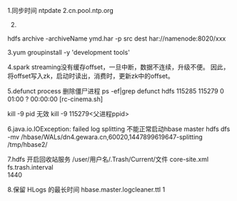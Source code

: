 
1.同步时间
ntpdate 2.cn.pool.ntp.org

2.
hdfs archive -archiveName ymd.har -p src dest
har://namenode:8020/xxx

3.yum groupinstall -y 'development tools'

4.spark streaming没有缓存offset，一旦中断，数据不连续，升级不便。
因此，将offset写入zk，启动时读出，消费时，更新zk中的offset。

5.defunct process 删除僵尸进程
ps -ef|grep defunct
hdfs     115285 115279  0 01:00 ?        00:00:00 [rc-cinema.sh] <defunct>

kill -9 pid 无效
kill -9 115279<父进程ppid>

6.java.io.IOException: failed log splitting  不能正常启动hbase master
hdfs dfs -mv /hbase/WALs/dn4.gewara.cn,60020,1447899619647-splitting /tmp/hbase2/

7.hdfs 开启回收站服务
/user/用户名/.Trash/Current/文件 
core-site.xml
<property>  
<name>fs.trash.interval</name>  
<value>1440</value>  
</property>  

8.保留 HLogs 的最长时间
hbase.master.logcleaner.ttl 1

